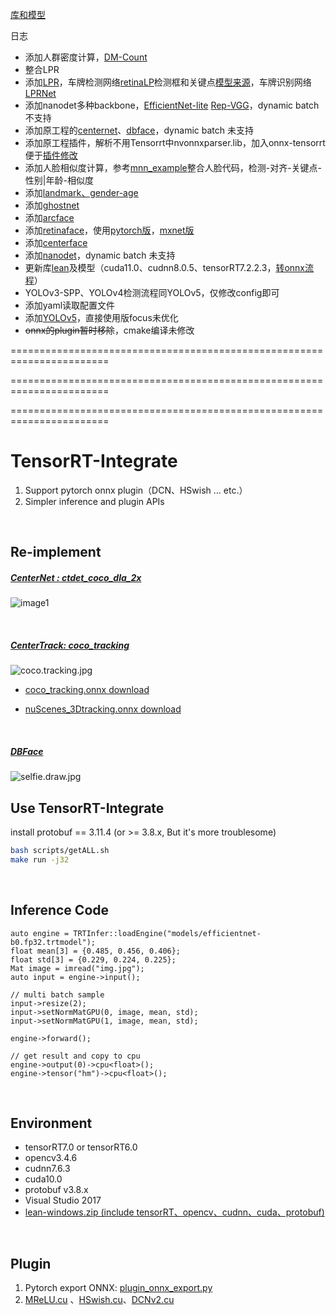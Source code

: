 [库和模型](./lean/README.md)

日志

- 添加人群密度计算，[DM-Count](https://github.com/cvlab-stonybrook/DM-Count)
- 整合LPR
- 添加[LPR](./workspace/models/LPR/README.md)，车牌检测网络[retinaLP](https://github.com/gm19900510/Pytorch_Retina_License_Plate)检测框和关键点[模型来源](https://github.com/zeusees/License-Plate-Detector)，车牌识别网络[LPRNet](https://github.com/sirius-ai/LPRNet_Pytorch)
- 添加nanodet多种backbone，[EfficientNet-lite](https://github.com/tensorflow/tpu/tree/master/models/official/efficientnet/lite) [Rep-VGG](https://github.com/DingXiaoH/RepVGG)，dynamic batch不支持
- 添加原工程的[centernet](./workspace/models/detect/centernet/README.md)、[dbface](./workspace/models/face/dbface/README.md)，dynamic batch 未支持
- 添加原工程插件，解析不用Tensorrt中nvonnxparser.lib，加入onnx-tensorrt便于[插件修改](./README.onnx.plugin.md)
- 添加人脸相似度计算，参考[mnn_example](https://github.com/MirrorYuChen/mnn_example)整合人脸代码，检测-对齐-关键点-性别|年龄-相似度
- 添加[landmark、gender-age](./workspace/models/face/gender-age/README.md)
- 添加[ghostnet](./workspace/models/classify/ghostnet/README.md)
- 添加[arcface](./workspace/models/face/arcface/README.md)
- 添加[retinaface](./workspace/models/face/retinaface/README.md)，使用[pytorch版](https://github.com/biubug6/Pytorch_Retinaface)，[mxnet版](https://github.com/deepinsight/insightface)
- 添加[centerface](./workspace/models/face/centerface/README.md)
- 添加[nanodet](./workspace/models/detect/nanodet/README.md)，dynamic batch 未支持
- 更新库[lean](./lean/README.md)及模型（cuda11.0、cudnn8.0.5、tensorRT7.2.2.3，[转onnx流程](./workspace/models/readme.md)）
- YOLOv3-SPP、YOLOv4检测流程同YOLOv5，仅修改config即可
- 添加yaml读取配置文件
- 添加[YOLOv5](./workspace/models/detect/yolo/README.md)，直接使用版focus未优化
- ~~onnx的plugin暂时移除~~，cmake编译未修改

=======================================================================

=======================================================================

=======================================================================


# TensorRT-Integrate

1. Support pytorch onnx plugin（DCN、HSwish ... etc.）
2. Simpler inference and plugin APIs

<br/>


## Re-implement
##### [CenterNet : ctdet_coco_dla_2x](https://github.com/xingyizhou/CenterNet)

![image1](workspace/results/1.centernet.coco2x.dcn.jpg)

<br/>

##### [CenterTrack: coco_tracking](https://github.com/xingyizhou/CenterTrack)

![coco.tracking.jpg](workspace/results/coco.tracking.jpg)

* [coco_tracking.onnx download](http://zifuture.com:1000/fs/public_models/coco_tracking.onnx)

* [nuScenes_3Dtracking.onnx download](http://zifuture.com:1000/fs/public_models/nuScenes_3Dtracking.onnx)

<br/>

##### [DBFace](https://github.com/dlunion/DBFace)

![selfie.draw.jpg](workspace/results/selfie.draw.jpg)



## Use TensorRT-Integrate

install protobuf == 3.11.4 (or >= 3.8.x, But it's more troublesome)

```bash
bash scripts/getALL.sh
make run -j32
```

<br/>

## Inference Code

```
auto engine = TRTInfer::loadEngine("models/efficientnet-b0.fp32.trtmodel");
float mean[3] = {0.485, 0.456, 0.406};
float std[3] = {0.229, 0.224, 0.225};
Mat image = imread("img.jpg");
auto input = engine->input();

// multi batch sample
input->resize(2);
input->setNormMatGPU(0, image, mean, std);
input->setNormMatGPU(1, image, mean, std);

engine->forward();

// get result and copy to cpu
engine->output(0)->cpu<float>();
engine->tensor("hm")->cpu<float>();
```

<br/>

## Environment

* tensorRT7.0 or tensorRT6.0
* opencv3.4.6
* cudnn7.6.3
* cuda10.0
* protobuf v3.8.x
* Visual Studio 2017
* [lean-windows.zip (include tensorRT、opencv、cudnn、cuda、protobuf)](http://zifuture.com:1000/fs/25.shared/lean.zip)

<br/>

## Plugin

1. Pytorch export ONNX:  [plugin_onnx_export.py](plugin_onnx_export.py)
2. [MReLU.cu](src/onnxplugin/plugins/MReLU.cu) 、[HSwish.cu](src/onnxplugin/plugins/HSwish.cu)、[DCNv2.cu](src/onnxplugin/plugins/DCNv2.cu)

<br/>
